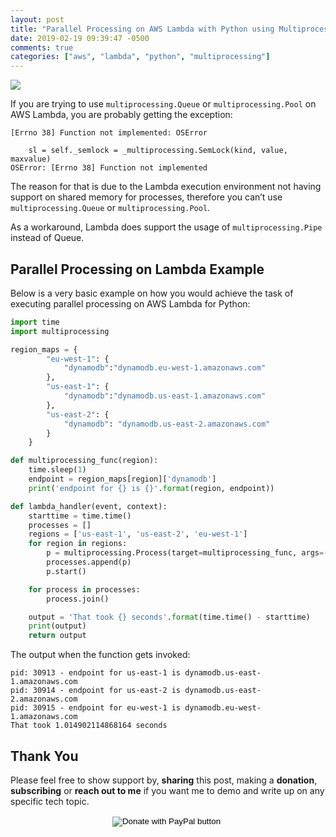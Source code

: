 ```yaml
---
layout: post
title: "Parallel Processing on AWS Lambda with Python using Multiprocessing"
date: 2019-02-19 09:39:47 -0500
comments: true
categories: ["aws", "lambda", "python", "multiprocessing"] 
---
```


![](https://user-images.githubusercontent.com/567298/53020033-c51b9480-345e-11e9-9625-b73062e2464a.png)

If you are trying to use `multiprocessing.Queue` or `multiprocessing.Pool` on AWS Lambda, you are probably getting the exception:

```
[Errno 38] Function not implemented: OSError

    sl = self._semlock = _multiprocessing.SemLock(kind, value, maxvalue)
OSError: [Errno 38] Function not implemented
```

The reason for that is due to the Lambda execution environment not having support on shared memory for processes, therefore you can’t use `multiprocessing.Queue` or `multiprocessing.Pool`.

As a workaround, Lambda does support the usage of `multiprocessing.Pipe` instead of Queue.

## Parallel Processing on Lambda Example

Below is a very basic example on how you would achieve the task of executing parallel processing on AWS Lambda for Python:


```python
import time
import multiprocessing

region_maps = {
        "eu-west-1": {
            "dynamodb":"dynamodb.eu-west-1.amazonaws.com"
        },
        "us-east-1": {
            "dynamodb":"dynamodb.us-east-1.amazonaws.com"
        },
        "us-east-2": {
            "dynamodb": "dynamodb.us-east-2.amazonaws.com"
        }
    }

def multiprocessing_func(region):
    time.sleep(1)
    endpoint = region_maps[region]['dynamodb']
    print('endpoint for {} is {}'.format(region, endpoint))

def lambda_handler(event, context):
    starttime = time.time()
    processes = []
    regions = ['us-east-1', 'us-east-2', 'eu-west-1']
    for region in regions:
        p = multiprocessing.Process(target=multiprocessing_func, args=(region,))
        processes.append(p)
        p.start()

    for process in processes:
        process.join()

    output = 'That took {} seconds'.format(time.time() - starttime)
    print(output)
    return output
```

The output when the function gets invoked:

```
pid: 30913 - endpoint for us-east-1 is dynamodb.us-east-1.amazonaws.com
pid: 30914 - endpoint for us-east-2 is dynamodb.us-east-2.amazonaws.com
pid: 30915 - endpoint for eu-west-1 is dynamodb.eu-west-1.amazonaws.com
That took 1.014902114868164 seconds
```

## Thank You

Please feel free to show support by, **sharing** this post, making a **donation**, **subscribing** or **reach out to me** if you want me to demo and write up on any specific tech topic.

<center>
<form action="https://www.paypal.com/cgi-bin/webscr" method="post" target="_top">
<input type="hidden" name="cmd" value="_s-xclick" />
<input type="hidden" name="hosted_button_id" value="W7CBGYTCWGANQ" />
<input type="image" src="https://user-images.githubusercontent.com/567298/49853901-461c3700-fdf1-11e8-9d80-8a424a3173af.png" border="0" name="submit" title="PayPal - The safer, easier way to pay online!" alt="Donate with PayPal button" />
<img alt="" border="0" src="https://www.paypal.com/en_ZA/i/scr/pixel.gif" width="1" height="1" />
</form>
</center>

<br>

<script type="text/javascript">
  ( function() {
    if (window.CHITIKA === undefined) { window.CHITIKA = { 'units' : [] }; };
    var unit = {"calltype":"async[2]","publisher":"rbekker87","width":728,"height":90,"sid":"Chitika Default"};
    var placement_id = window.CHITIKA.units.length;
    window.CHITIKA.units.push(unit);
    document.write('<div id="chitikaAdBlock-' + placement_id + '"></div>');
}());
</script>
<script type="text/javascript" src="//cdn.chitika.net/getads.js" async></script>
